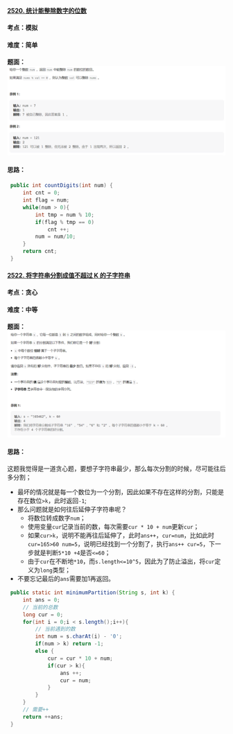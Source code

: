 #### [2520. 统计能整除数字的位数](https://leetcode.cn/problems/count-the-digits-that-divide-a-number/)

#### 考点：模拟

#### 难度：简单

#### 题面：![image-20230103121549171](../pic/image-20230103121549171.png)

#### 思路：

```java
 public int countDigits(int num) {
     int cnt = 0;
     int flag = num;
     while(num > 0){
         int tmp = num % 10;
         if(flag % tmp == 0)
             cnt ++;
         num = num/10;
     }
     return cnt;
 }
```





#### [2522. 将字符串分割成值不超过 K 的子字符串](https://leetcode.cn/problems/partition-string-into-substrings-with-values-at-most-k/)

#### 考点：贪心

#### 难度：中等

#### 题面：![image-20230102181741622](../pic/image-20230102181741622.png)

#### 思路：

这题我觉得是一道贪心题，要想子字符串最少，那么每次分割的时候，尽可能往后多分割；

- 最坏的情况就是每一个数位为一个分割，因此如果不存在这样的分割，只能是存在数位`>k`，此时返回`-1`;
- 那么问题就是如何往后延伸子字符串呢？
  - 将数位转成数字`num`；
  - 使用变量`cur`记录当前的数，每次需要`cur * 10 + num`更新`cur`；
  - 如果`cur>k`，说明不能再往后延伸了，此时`ans++`，`cur=num`，比如此时`cur=165>60 num=5`，说明已经找到一个分割了，执行`ans++ cur=5`，下一步就是判断`5*10 +4`是否`<=60`；
  - 由于`cur`在不断地`*10`，而`s.length<=10^5`，因此为了防止溢出，将`cur`定义为`long`类型；
- 不要忘记最后的`ans`需要加1再返回。

```java
 public static int minimumPartition(String s, int k) {
     int ans = 0;
     // 当前的总数
     long cur = 0;
     for(int i = 0;i < s.length();i++){
         // 当前遇到的数
         int num = s.charAt(i) - '0';
         if(num > k) return -1;
         else {
             cur = cur * 10 + num;
             if(cur > k){
                 ans ++;
                 cur = num;
             }
         }
     }
     // 需要++
     return ++ans;
 }
```


